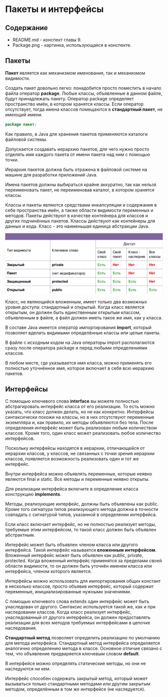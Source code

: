 # Пакеты и интерфейсы

## Содержание 

* README.md - конспект главы 9.
* Package.png - картинка, использующаяся в конспекте.

## Пакеты

**Пакет** является как механизмом именования, так и механизмом видимости. 

Создать пакет довольно легко: понадобится просто поместить в начало файла оператор **package**. Любые классы, объявленные в данном файле, будут принадлежать
пакету. Оператор package определяет пространство имён, в котором хранятся классы. Если оператор отсутствует, тогда имена классов 
помещаются в **стандартный пакет**, не имеющий имени.

```java
package пакет;
```

Как правило, в Java для хранения пакетов применяются каталоги файловой системы.

Допускается создавать иерархию пакетов, для чего нужно просто отделять имя каждого пакета от имени пакета над ним с помощью точки.

Иерархия пакетов должна быть отражена в файловой системе на машине для разработки приложений Java.

Имена пакетов должны выбираться крайне аккуратно, так как нельзя переименовать пакет, не переименовав каталог, в котором
хранятся классы.

Классы и пакеты являются средствами инкапсуляции и содержания в себе пространства имён, а также области видимости переменных 
и методов. Пакеты действуют в качестве контейнера для классов и других подчинённых пакетов. Классы действуют как контейнеры для данных и кода.
Класс - это наименьшая единица абстракции Java.

![Видимость](Package.png)

Класс, не являющийся вложенным, имеет только два возможных уровня доступа: стандартный и открытый. Когда класс является 
открытым, он должен быть единственным открытым классом, объявленным в файле, а файл должен иметь такое же имя, как у класса.

В составе Java имеется оператор импортирования **import**, который позволяет вделать видимыми определённые классы или целые пакеты.

В файле с исходным кодом на Java операторы import располагаются сразу после оператора package и перед любыми определениями классов.

В любом месте, где указывается имя класса, можно применять его полностью уточнённое имя, которое включает в себя всю иерархию пакетов.

## Интерфейсы

С помощью ключевого слова **interface** вы можете полностью абстрагировать интерфейс класса от его реализации. То есть можно указать, что класс должен делать, но не как конкретно.
Интерфейсы синтаксически похожи на классы, но в них отсутствуют переменные экземпляра и, как правило, их методы объявляются без тела.
После определения интерфейс может быть реализован любым количеством классов. Кроме того, один класс может реализовать любое количество интерфейсов.

Поскольку интерфейсы находятся в иерархии, отличающейся от иерархии классов, у классов, не связанных с точки зрения иерархии классов, 
появляется возможность реализовать один и тот же интерфейс.

Внутри интерфейса можно объявлять переменные, которые неявно являются final и static. Все методы и переменные неявно открыты.

Для реализации интерфейса включите в определение класса конструкцию **implements**.

Методы, реализующие интерфейс, должны быть объявлены как public. Кроме того сигнатура типов реализующего метода должна в точности совпадать
с сигнатурой типов, указанной в определении интерфейса.

Если класс включает интерфейс, но не полностью реализует методы, требуемые этим интерфейсом, то такой класс должен быть объявлен абстрактным.

Интерфейс может быть объявлен членом класса или другого интерфейса. Такой интерфейс называется **вложенным интерфейсом**. 
Вложенный интерфейс может быть объявлен как public, private, protected. Когда вложенный интерфейс применятся за пределами
своей области видимости, то он должен быть уточнён именем класса или интерфейса, членом которого является.

Интерфейсы можно использовать для импортирования общих констант в несколько классов, просто объявив интерфейс, который содержит переменные, 
инициализированные нужными значениями.

С помощью ключевого слова extends один интерфейс может быть унаследован от другого. Синтаксис используется такой же, как и при
наследовании классов. Когда класс реализует интерфейс, унаследованный от другого интерфейса, он должен предоставлять реализации
для всех методов требуемых интерфейсами в цепочке наследования.

**Стандартный метод** позволяет определить реализацию по умолчанию для метода интерфейса. Стандартный метод интерфейса определяется аналогично 
определению метода в классе. Основное отличие связано с тем, что объявление предваряется ключевым словом **default**.

В интерфейсе можно определять статические методы, но они не наследуются ни кем.

Интерфейс способен содержать закрытый метод, который может вызываться только стандартными методами или другим закрытым методом,
определённым в том же интерфейсе (не наследуется).